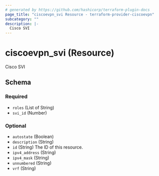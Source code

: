```yaml
---
# generated by https://github.com/hashicorp/terraform-plugin-docs
page_title: "ciscoevpn_svi Resource - terraform-provider-ciscoevpn"
subcategory: ""
description: |-
  Cisco SVI
---
```


# ciscoevpn_svi (Resource)

Cisco SVI



<!-- schema generated by tfplugindocs -->
## Schema

### Required

- `roles` (List of String)
- `svi_id` (Number)

### Optional

- `autostate` (Boolean)
- `description` (String)
- `id` (String) The ID of this resource.
- `ipv4_address` (String)
- `ipv4_mask` (String)
- `unnumbered` (String)
- `vrf` (String)


